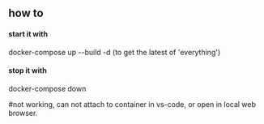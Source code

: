 
## how to
#### start it with 
docker-compose up --build -d (to get the latest of 'everything')

#### stop it with 
docker-compose down


#not working, can not attach to container in vs-code, or open in local web browser. 